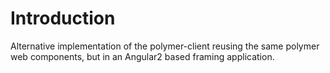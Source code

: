 # Introduction

Alternative implementation of the polymer-client reusing the same polymer web components, but in an Angular2 based framing application.